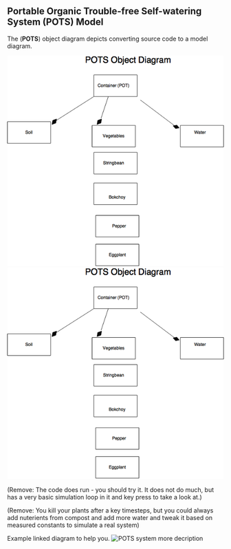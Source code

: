 ## **P**ortable **O**rganic **T**rouble-free **S**elf-watering System (**POTS**) Model

The (**POTS**) object diagram depicts converting source code to a model diagram.

![**POTS system**](images/POTSOD.png)
![POTS system](images/POTSOD.png)




(Remove: The code does run - you should try it. It does not do much, but has a very basic
simulation loop in it and key press to take a look at.)

(Remove: You kill your plants after a key timesteps, but you could always add nuterients
from compost and add more water and tweak it based on measured constants to simulate
a real system)


Example linked diagram to help you.
![POTS system](../../images/class_example_diagram.png)
more decription